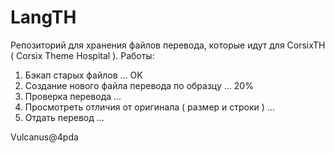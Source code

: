 # LangTH
Репозиторий для хранения файлов перевода, которые идут для CorsixTH ( Corsix Theme Hospital ).
Работы:

1. Бэкап старых файлов ... OK
2. Создание нового файла перевода по образцу ... 20%
3. Проверка перевода ...
4. Просмотреть отличия от оригинала ( размер и строки ) ...
5. Отдать перевод ...

Vulcanus@4pda